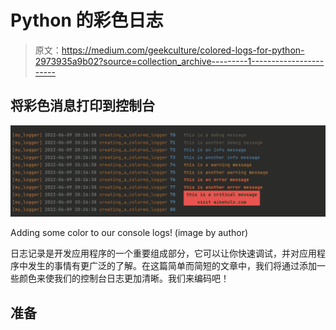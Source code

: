 # Python 的彩色日志

> 原文：<https://medium.com/geekculture/colored-logs-for-python-2973935a9b02?source=collection_archive---------1----------------------->

## 将彩色消息打印到控制台

![](img/cf5072d2f20dd098a8678b874849e2f3.png)

Adding some color to our console logs! (image by author)

日志记录是开发应用程序的一个重要组成部分，它可以让你快速调试，并对应用程序中发生的事情有更广泛的了解。在这篇简单而简短的文章中，我们将通过添加一些颜色来使我们的控制台日志更加清晰。我们来编码吧！

## 准备